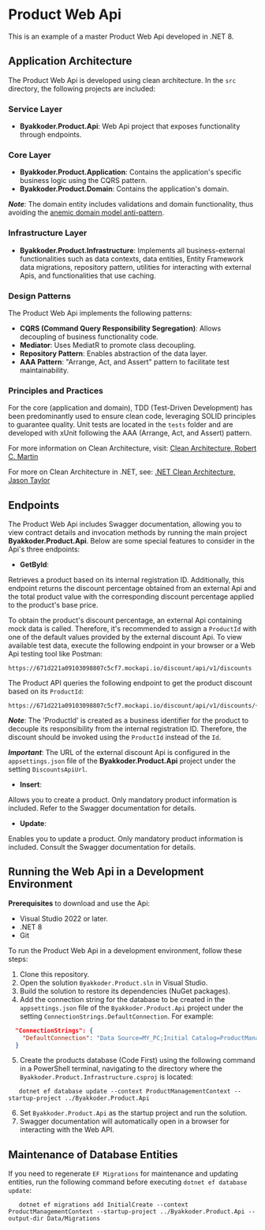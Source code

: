 # Product Web Api

This is an example of a master Product Web Api developed in .NET 8.

## Application Architecture

The Product Web Api is developed using clean architecture. In the `src` directory, the following projects are included:

### Service Layer
- **Byakkoder.Product.Api**: Web Api project that exposes functionality through endpoints.

### Core Layer
- **Byakkoder.Product.Application**: Contains the application's specific business logic using the CQRS pattern.
- **Byakkoder.Product.Domain**: Contains the application's domain.

***Note***: The domain entity includes validations and domain functionality, thus avoiding the [anemic domain model anti-pattern](https://martinfowler.com/bliki/AnemicDomainModel.html).

### Infrastructure Layer
- **Byakkoder.Product.Infrastructure**: Implements all business-external functionalities such as data contexts, data entities, Entity Framework data migrations, repository pattern, utilities for interacting with external Apis, and functionalities that use caching.

### Design Patterns

The Product Web Api implements the following patterns:

- **CQRS (Command Query Responsibility Segregation)**: Allows decoupling of business functionality code.
- **Mediator**: Uses MediatR to promote class decoupling.
- **Repository Pattern**: Enables abstraction of the data layer.
- **AAA Pattern**: "Arrange, Act, and Assert" pattern to facilitate test maintainability.

### Principles and Practices

For the core (application and domain), TDD (Test-Driven Development) has been predominantly used to ensure clean code, leveraging SOLID principles to guarantee quality. Unit tests are located in the `tests` folder and are developed with xUnit following the AAA (Arrange, Act, and Assert) pattern.

For more information on Clean Architecture, visit: [Clean Architecture, Robert C. Martin](https://blog.cleancoder.com/uncle-bob/2012/08/13/the-clean-architecture.html)

For more on Clean Architecture in .NET, see: [.NET Clean Architecture, Jason Taylor](https://jasontaylor.dev/clean-architecture-getting-started/)


## Endpoints

The Product Web Api includes Swagger documentation, allowing you to view contract details and invocation methods by running the main project **Byakkoder.Product.Api**. Below are some special features to consider in the Api's three endpoints:

- **GetById**:

Retrieves a product based on its internal registration ID. Additionally, this endpoint returns the discount percentage obtained from an external Api and the total product value with the corresponding discount percentage applied to the product's base price.

To obtain the product's discount percentage, an external Api containing mock data is called. Therefore, it's recommended to assign a `ProductId` with one of the default values provided by the external discount Api. To view available test data, execute the following endpoint in your browser or a Web Api testing tool like Postman:

   ```
   https://671d221a09103098807c5cf7.mockapi.io/discount/api/v1/discounts
   ```

  The Product API queries the following endpoint to get the product discount based on its `ProductId`:

   ```
   https://671d221a09103098807c5cf7.mockapi.io/discount/api/v1/discounts/{ProductId}
   ```

***Note***: The 'ProductId' is created as a business identifier for the product to decouple its responsibility from the internal registration ID. Therefore, the discount should be invoked using the `ProductId` instead of the `Id`.

***Important***: The URL of the external discount Api is configured in the `appsettings.json` file of the **Byakkoder.Product.Api** project under the setting `DiscountsApiUrl`.

- **Insert**:

Allows you to create a product. Only mandatory product information is included. Refer to the Swagger documentation for details.

- **Update**:

Enables you to update a product. Only mandatory product information is included. Consult the Swagger documentation for details.


## Running the Web Api in a Development Environment

**Prerequisites** to download and use the Api:

- Visual Studio 2022 or later.
- .NET 8
- Git

To run the Product Web Api in a development environment, follow these steps:

1. Clone this repository.
2. Open the solution `Byakkoder.Product.sln` in Visual Studio.
3. Build the solution to restore its dependencies (NuGet packages).
4. Add the connection string for the database to be created in the `appsettings.json` file of the `Byakkoder.Product.Api` project under the setting `ConnectionStrings.DefaultConnection`. For example:

```json
  "ConnectionStrings": {
    "DefaultConnection": "Data Source=MY_PC;Initial Catalog=ProductManagement;Integrated Security=True;Encrypt=True;Trust Server Certificate=True"
  }
```

5. Create the products database (Code First) using the following command in a PowerShell terminal, navigating to the directory where the `Byakkoder.Product.Infrastructure.csproj` is located:

```shell
   dotnet ef database update --context ProductManagementContext --startup-project ../Byakkoder.Product.Api
```

6. Set `Byakkoder.Product.Api` as the startup project and run the solution.
7. Swagger documentation will automatically open in a browser for interacting with the Web API.


## Maintenance of Database Entities

If you need to regenerate `EF Migrations` for maintenance and updating entities, run the following command before executing `dotnet ef database update`:

```shell
   dotnet ef migrations add InitialCreate --context ProductManagementContext --startup-project ../Byakkoder.Product.Api --output-dir Data/Migrations
```
